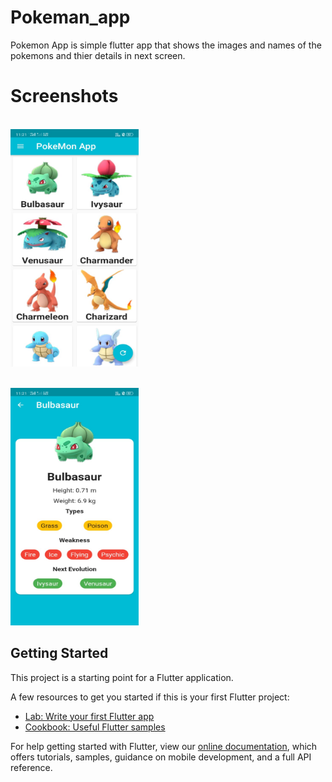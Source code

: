 # Pokeman_app

Pokemon App is simple flutter app that shows the images and names of the pokemons and thier details in next screen.

# Screenshots 

<br/><img src="https://github.com/rahamanar/pokemon_app/blob/main/Assets/pokemonhome.jpeg" width="205" height="380">

<br/><img src="https://github.com/rahamanar/pokemon_app/blob/main/Assets/pokemondetails.jpeg" width="205" height="380">

## Getting Started

This project is a starting point for a Flutter application.

A few resources to get you started if this is your first Flutter project:

- [Lab: Write your first Flutter app](https://flutter.dev/docs/get-started/codelab)
- [Cookbook: Useful Flutter samples](https://flutter.dev/docs/cookbook)

For help getting started with Flutter, view our
[online documentation](https://flutter.dev/docs), which offers tutorials,
samples, guidance on mobile development, and a full API reference.

